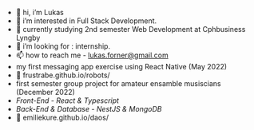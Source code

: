 - 👋 hi, i’m Lukas
- 👀 i’m interested in Full Stack Development.
- 🌱 currently studying 2nd semester Web Development at Cphbusiness Lyngby
- 💞️ i’m looking for : internship.
- 📫 how to reach me - lukas.forner@gmail.com
-    my first messaging app exercise using React Native (May 2022)
- 🔗 frustrabe.github.io/robots/
-    first semester group project for amateur ensamble musiscians (December 2022)
-    *Front-End - React & Typescript*
-    *Back-End & Database - NestJS & MongoDB*
- 🔗 emiliekure.github.io/daos/


<!---
frustrabe/frustrabe is a ✨ special ✨ repository because its `README.md` (this file) appears on your GitHub profile.
You can click the Preview link to take a look at your changes.
--->
